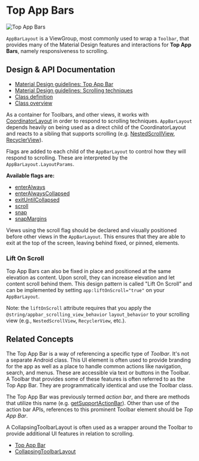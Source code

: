 <!--docs:
title: "Top App Bars"
layout: detail
section: components
excerpt: "A flexible toolbar designed to provide a typical Material Design experience."
iconId: toolbar
path: /catalog/app-bar-layout/
-->

# Top App Bars

![Top App Bars](assets/app-bars.svg)
<!--{: .article__asset.article__asset--screenshot }-->

`AppBarLayout` is a ViewGroup, most commonly used to wrap a `Toolbar`, that provides
many of the Material Design features and interactions for **Top App Bars**, namely
responsiveness to scrolling.

## Design & API Documentation

*   [Material Design guidelines: Top App
    Bar](https://material.io/go/design-app-bar-top)
    <!--{: .icon-list-item.icon-list-item--spec }-->
*   [Material Design guidelines: Scrolling
    techniques](https://material.io/go/design-app-bar-top#behavior)
    <!--{: .icon-list-item.icon-list-item--spec }-->
*   [Class
    definition](https://github.com/material-components/material-components-android/tree/master/lib/java/com/google/android/material/appbar/AppBarLayout.java)
    <!--{: .icon-list-item.icon-list-item--link }-->
    <!-- Styles for list items requiring icons instead of standard bullets. -->
*   [Class
    overview](https://developer.android.com/reference/com/google/android/material/appbar/AppBarLayout)
    <!--{: .icon-list-item.icon-list-item--link }--> <!--{: .icon-list }-->

As a container for Toolbars, and other views, it works with
[CoordinatorLayout](https://developer.android.com/reference/androidx/coordinatorlayout/widget/CoordinatorLayout)
in order to respond to scrolling techniques. `AppBarLayout` depends heavily on
being used as a direct child of the CoordinatorLayout and reacts to a sibling
that supports scrolling (e.g.
[NestedScrollView](https://developer.android.com/reference/android/support/v4/widget/NestedScrollView.html),
[RecyclerView](https://developer.android.com/reference/android/support/v7/widget/RecyclerView.html)).

Flags are added to each child of the `AppBarLayout` to control how they will
respond to scrolling. These are interpreted by the `AppBarLayout.LayoutParams`.

**Available flags are:**

*   [enterAlways](https://developer.android.com/reference/com/google/android/material/appbar/AppBarLayout.LayoutParams#SCROLL_FLAG_ENTER_ALWAYS)
*   [enterAlwaysCollapsed](https://developer.android.com/reference/com/google/android/material/appbar/AppBarLayout.LayoutParams#SCROLL_FLAG_ENTER_ALWAYS_COLLAPSED)
*   [exitUntilCollapsed](https://developer.android.com/reference/com/google/android/material/appbar/AppBarLayout.LayoutParams#SCROLL_FLAG_EXIT_UNTIL_COLLAPSED)
*   [scroll](https://developer.android.com/reference/com/google/android/material/appbar/AppBarLayout.LayoutParams#SCROLL_FLAG_SCROLL)
*   [snap](https://developer.android.com/reference/com/google/android/material/appbar/AppBarLayout.LayoutParams#SCROLL_FLAG_SNAP)
*   [snapMargins](https://developer.android.com/reference/com/google/android/material/appbar/AppBarLayout.LayoutParams#SCROLL_FLAG_SNAP_MARGINS)

Views using the scroll flag should be declared and visually positioned before
other views in the `AppBarLayout`. This ensures that they are able to exit at the
top of the screen, leaving behind fixed, or pinned, elements.

### Lift On Scroll

Top App Bars can also be fixed in place and positioned at the same elevation as
content. Upon scroll, they can increase elevation and let content scroll behind
them. This design pattern is called "Lift On Scroll" and can be implemented by
setting `app:liftOnScroll="true"` on your `AppBarLayout`.

Note: the `liftOnScroll` attribute requires that you apply the
`@string/appbar_scrolling_view_behavior` `layout_behavior` to your scrolling
view (e.g., `NestedScrollView`, `RecyclerView`, etc.).

## Related Concepts

The Top App Bar is a way of referencing a specific type of *Toolbar*. It's not a
separate Android class. This UI element is often used to provide branding for
the app as well as a place to handle common actions like navigation, search, and
menus. These are accessible via text or buttons in the Toolbar. A Toolbar that
provides some of these features is often referred to as the Top App Bar. They
are programmatically identical and use the Toolbar class.

The Top App Bar was previously termed *action bar*, and there are methods that
utilize this name (e.g. [getSupportActionBar](https://developer.android.com/reference/android/support/v7/app/AppCompatActivity.html#getSupportActionBar())).
Other than use of the action bar APIs, references to this prominent Toolbar
element should be *Top App Bar*.

A CollapsingToolbarLayout is often used as a wrapper around the Toolbar to
provide additional UI features in relation to scrolling.

*   [Top App Bar](https://material.io/go/design-app-bar-top)
*   [CollapsingToolbarLayout](CollapsingToolbarLayout.md)
